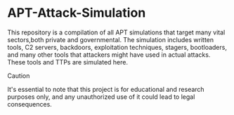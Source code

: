 # APT-Attack-Simulation
This repository is a compilation of all  APT simulations that target many vital sectors,both private and governmental. The simulation includes written tools, C2 servers, backdoors, exploitation techniques, stagers, bootloaders, and many other tools that attackers might have used in actual attacks. These tools and TTPs  are simulated here.

> [!CAUTION]
> It's essential to note that this project is for educational and research purposes only, and any unauthorized use of it could lead to legal consequences.
